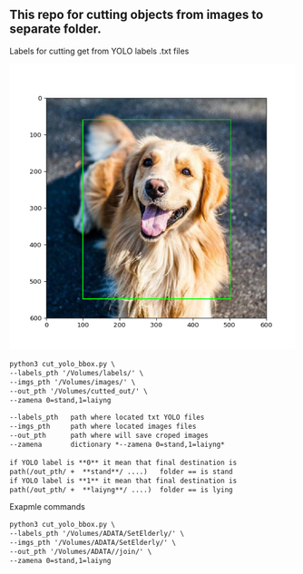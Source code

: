 ## This repo for cutting objects from images to separate folder.
Labels for cutting get from YOLO labels .txt files

![](bbox_cut.png)


```
python3 cut_yolo_bbox.py \
--labels_pth '/Volumes/labels/' \
--imgs_pth '/Volumes/images/' \
--out_pth '/Volumes/cutted_out/' \
--zamena 0=stand,1=laiyng
```

```
--labels_pth   path where located txt YOLO files  
--imgs_pth     path where located images files  
--out_pth      path where will save croped images
--zamena       dictionary *--zamena 0=stand,1=laiyng* 

if YOLO label is **0** it mean that final destination is 
path(/out_pth/ +  **stand**/ ....)   folder == is stand
if YOLO label is **1** it mean that final destination is 
path(/out_pth/ +  **laiyng**/ ....)  folder == is lying
```

Exapmle commands
```
python3 cut_yolo_bbox.py \
--labels_pth '/Volumes/ADATA/SetElderly/' \
--imgs_pth '/Volumes/ADATA/SetElderly/' \
--out_pth '/Volumes/ADATA//join/' \
--zamena 0=stand,1=laiyng
```